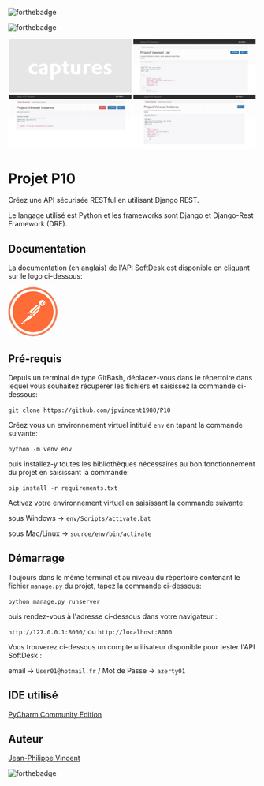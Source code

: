 ![forthebadge](https://www.djangoproject.com/m/img/badges/djangopowered126x54.gif)

![forthebadge](https://forthebadge.com/images/badges/made-with-python.svg)

![alt text](https://github.com/jpvincent1980/P10/blob/main/Screenshot.png)

# Projet P10

Créez une API sécurisée RESTful en utilisant Django REST.

Le langage utilisé est Python et les frameworks sont Django et Django-Rest Framework (DRF).

## Documentation

La documentation (en anglais) de l'API SoftDesk est disponible en cliquant sur le logo ci-dessous:

<a href="https://documenter.getpostman.com/view/16167513/UV5XgcBE">
<img src="https://github.com/jpvincent1980/jpvincent1980/blob/main/assets/img/logo-postman.png" />
</a>

## Pré-requis

Depuis un terminal de type GitBash, déplacez-vous dans le répertoire dans lequel vous souhaitez récupérer les fichiers et saisissez la commande ci-dessous:

``git clone https://github.com/jpvincent1980/P10``

Créez vous un environnement virtuel intitulé ``env`` en tapant la commande suivante:

``python -m venv env``

puis installez-y toutes les bibliothèques nécessaires au bon fonctionnement du projet en saisissant la commande:

``pip install -r requirements.txt``

Activez votre environnement virtuel en saisissant la commande suivante:

sous Windows -> ``env/Scripts/activate.bat``

sous Mac/Linux -> ``source/env/bin/activate``

## Démarrage

Toujours dans le même terminal et au niveau du répertoire contenant le fichier ``manage.py`` du projet, tapez la commande ci-dessous:

``python manage.py runserver``

puis rendez-vous à l'adresse ci-dessous dans votre navigateur :

``http://127.0.0.1:8000/`` ou ``http://localhost:8000``

Vous trouverez ci-dessous un compte utilisateur disponible pour tester l'API SoftDesk :

email -> ``User01@hotmail.fr`` / Mot de Passe -> ``azerty01``


## IDE utilisé

[PyCharm Community Edition](https://www.jetbrains.com/fr-fr/pycharm/)

## Auteur

[Jean-Philippe Vincent](https://twitter.com/JeanPhilippeV15)

![forthebadge](https://forthebadge.com/images/badges/powered-by-coffee.svg)